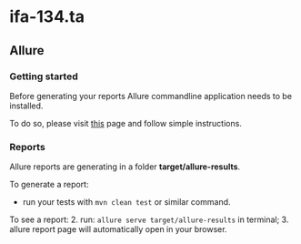 # ifa-134.ta

## Allure
### Getting started
Before generating your reports Allure commandline application needs to be installed.

To do so, please visit [this](https://docs.qameta.io/allure/#_get_started) page and follow simple instructions.

### Reports
Allure reports are generating in a folder **target/allure-results**.

To generate a report:
* run your tests with `mvn clean test` or similar command.

To see a report:
2. run: `allure serve target/allure-results` in terminal;
3. allure report page will automatically open in your browser.
